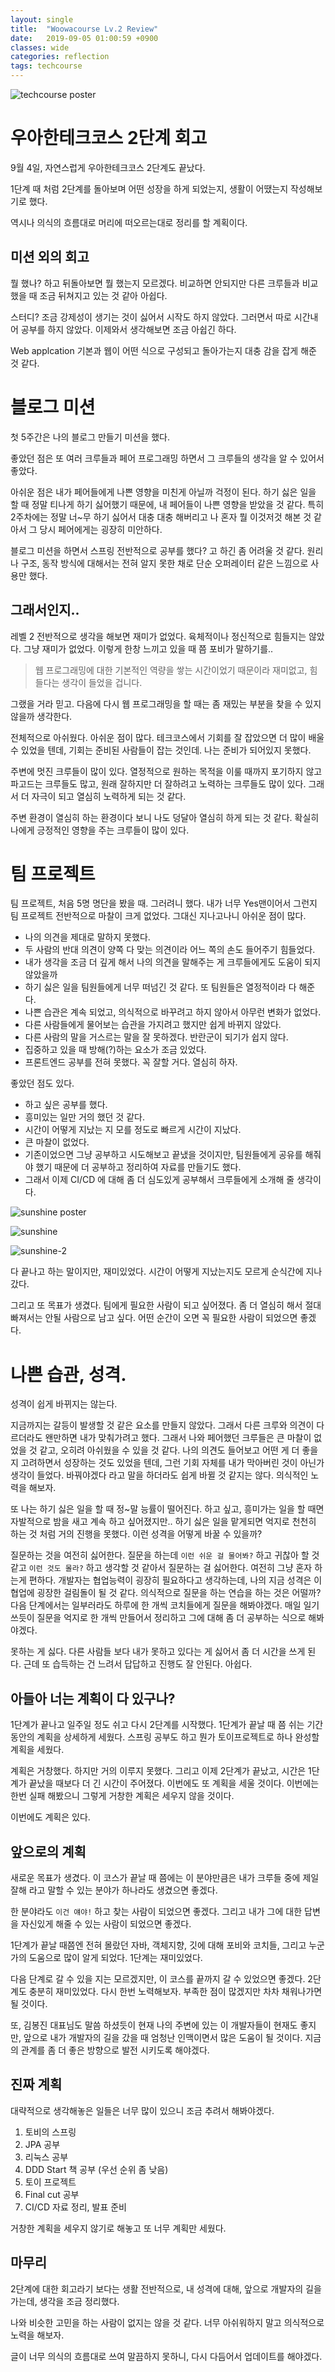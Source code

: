 ```yaml
---
layout: single
title:  "Woowacourse Lv.2 Review"
date:   2019-09-05 01:00:59 +0900
classes: wide
categories: reflection
tags: techcourse
---
```


![techcourse poster](/assets/img/reflection/techcourse_poster.jpeg)

# 우아한테크코스 2단계 회고

9월 4일, 자연스럽게 우아한테크코스 2단계도 끝났다.

1단계 때 처럼 2단계를 돌아보며 어떤 성장을 하게 되었는지, 생활이 어땠는지 작성해보기로 했다.

역시나 의식의 흐름대로 머리에 떠오르는대로 정리를 할 계획이다.

## 미션 외의 회고

뭘 했나? 하고 뒤돌아보면 뭘 했는지 모르겠다. 비교하면 안되지만 다른 크루들과 비교했을 때 조금 뒤쳐지고 있는 것 같아 아쉽다.

스터디? 조금 강제성이 생기는 것이 싫어서 시작도 하지 않았다. 그러면서 따로 시간내어 공부를 하지 않았다. 이제와서 생각해보면 조금 아쉽긴 하다.

Web applcation 기본과 웹이 어떤 식으로 구성되고 돌아가는지 대충 감을 잡게 해준 것 같다.

# 블로그 미션

첫 5주간은 나의 블로그 만들기 미션을 했다. 

좋았던 점은 또 여러 크루들과 페어 프로그래밍 하면서 그 크루들의 생각을 알 수 있어서 좋았다. 

아쉬운 점은 내가 페어들에게 나쁜 영향을 미친게 아닐까 걱정이 된다. 하기 싫은 일을 할 때 정말 티나게 하기 싫어했기 때문에, 내 페어들이 나쁜 영향을 받았을 것 같다. 특히 2주차에는 정말 너~무 하기 싫어서 대충 대충 해버리고 나 혼자 뭘 이것저것 해본 것 같아서 그 당시 페어에게는 굉장히 미안하다.

블로그 미션을 하면서 스프링 전반적으로 공부를 했다? 고 하긴 좀 어려울 것 같다. 원리나 구조, 동작 방식에 대해서는 전혀 알지 못한 채로 단순 오퍼레이터 같은 느낌으로 사용만 했다. 

## 그래서인지..

레벨 2 전반적으로 생각을 해보면 재미가 없었다. 육체적이나 정신적으로 힘들지는 않았다. 그냥 재미가 없었다. 이렇게 한창 느끼고 있을 때 쯤 포비가 말하기를..

> 웹 프로그래밍에 대한 기본적인 역량을 쌓는 시간이었기 때문이라 재미없고, 힘들다는 생각이 들었을 겁니다.

그랬을 거라 믿고. 다음에 다시 웹 프로그래밍을 할 때는 좀 재밌는 부분을 찾을 수 있지 않을까 생각한다.

전체적으로 아쉬웠다. 아쉬운 점이 많다. 테크코스에서 기회를 잘 잡았으면 더 많이 배울 수 있었을 텐데, 기회는 준비된 사람들이 잡는 것인데. 나는 준비가 되어있지 못했다.

주변에 멋진 크루들이 많이 있다. 열정적으로 원하는 목적을 이룰 때까지 포기하지 않고 파고드는 크루들도 많고, 원래 잘하지만 더 잘하려고 노력하는 크루들도 많이 있다. 그래서 더 자극이 되고 열심히 노력하게 되는 것 같다. 

주변 환경이 열심히 하는 환경이다 보니 나도 덩달아 열심히 하게 되는 것 같다. 확실히 나에게 긍정적인 영향을 주는 크루들이 많이 있다.

# 팀 프로젝트

팀 프로젝트, 처음 5명 명단을 봤을 때. 그러려니 했다. 내가 너무 Yes맨이어서 그런지 팀 프로젝트 전반적으로 마찰이 크게 없었다. 그대신 지나고나니 아쉬운 점이 많다. 

- 나의 의견을 제대로 말하지 못했다.
- 두 사람의 반대 의견이 양쪽 다 맞는 의견이라 어느 쪽의 손도 들어주기 힘들었다.
- 내가 생각을 조금 더 깊게 해서 나의 의견을 말해주는 게 크루들에게도 도움이 되지 않았을까
- 하기 싫은 일을 팀원들에게 너무 떠넘긴 것 같다. 또 팀원들은 열정적이라 다 해준다.
- 나쁜 습관은 계속 되었고, 의식적으로 바꾸려고 하지 않아서 아무런 변화가 없었다.
- 다른 사람들에게 물어보는 습관을 가지려고 했지만 쉽게 바뀌지 않았다.
- 다른 사람의 말을 거스르는 말을 잘 못하겠다. 반란군이 되기가 쉽지 않다.
- 집중하고 있을 때 방해(?)하는 요소가 조금 있었다. 
- 프론트엔드 공부를 전혀 못했다. 꼭 잘할 거다. 열심히 하자.

좋았던 점도 있다.
- 하고 싶은 공부를 했다.
- 흥미있는 일만 거의 했던 것 같다.
- 시간이 어떻게 지났는 지 모를 정도로 빠르게 시간이 지났다.
- 큰 마찰이 없었다.
- 기존이었으면 그냥 공부하고 시도해보고 끝냈을 것이지만, 팀원들에게 공유를 해줘야 했기 때문에 더 공부하고 정리하여 자료를 만들기도 했다.
- 그래서 이제 CI/CD 에 대해 좀 더 심도있게 공부해서 크루들에게 소개해 줄 생각이다.

![sunshine poster](/assets/img/reflection/sunshine_poster.jpg)

![sunshine](/assets/img/reflection/sunshine.jpg)

![sunshine-2](/assets/img/reflection/sunshine2.jpg)

다 끝나고 하는 말이지만, 재미있었다. 시간이 어떻게 지났는지도 모르게 순식간에 지나갔다. 

그리고 또 목표가 생겼다. 팀에게 필요한 사람이 되고 싶어졌다. 좀 더 열심히 해서 절대 빠져서는 안될 사람으로 남고 싶다. 어떤 순간이 오면 꼭 필요한 사람이 되었으면 좋겠다.

# 나쁜 습관, 성격.
성격이 쉽게 바뀌지는 않는다. 

지금까지는 갈등이 발생할 것 같은 요소를 만들지 않았다. 그래서 다른 크루와 의견이 다르더라도 왠만하면 내가 맞춰가려고 했다. 그래서 나와 페어했던 크루들은 큰 마찰이 없었을 것 같고, 오히려 아쉬웠을 수 있을 것 같다. 나의 의견도 들어보고 어떤 게 더 좋을 지 고려하면서 성장하는 것도 있었을 텐데, 그런 기회 자체를 내가 막아버린 것이 아닌가 생각이 들었다. 바꿔야겠다 라고 말을 하더라도 쉽게 바뀔 것 같지는 않다. 의식적인 노력을 해보자.

또 나는 하기 싫은 일을 할 때 정~말 능률이 떨어진다. 하고 싶고, 흥미가는 일을 할 때면 자발적으로 밤을 새고 계속 하고 싶어졌지만.. 하기 싫은 일을 맡게되면 억지로 천천히 하는 것 처럼 거의 진행을 못했다. 이런 성격을 어떻게 바꿀 수 있을까? 

질문하는 것을 여전히 싫어한다. 질문을 하는데 `이런 쉬운 걸 물어봐?` 하고 귀찮아 할 것 같고 `이런 것도 몰라?` 하고 생각할 것 같아서 질문하는 걸 싫어한다. 여전히 그냥 혼자 하는게 편하다. 개발자는 협업능력이 굉장히 필요하다고 생각하는데, 나의 지금 성격은 이 협업에 굉장한 걸림돌이 될 것 같다. 의식적으로 질문을 하는 연습을 하는 것은 어떨까? 다음 단계에서는 일부러라도 하루에 한 개씩 코치들에게 질문을 해봐야겠다. 매일 일기 쓰듯이 질문을 억지로 한 개씩 만들어서 정리하고 그에 대해 좀 더 공부하는 식으로 해봐야겠다.

못하는 게 싫다. 다른 사람들 보다 내가 못하고 있다는 게 싫어서 좀 더 시간을 쓰게 된다. 근데 또 습득하는 건 느려서 답답하고 진행도 잘 안된다. 아쉽다.

## 아들아 너는 계획이 다 있구나?

1단계가 끝나고 일주일 정도 쉬고 다시 2단계를 시작했다. 1단계가 끝날 때 쯤 쉬는 기간 동안의 계획을 상세하게 세웠다. 스프링 공부도 하고 뭔가 토이프로젝트로 하나 완성할 계획을 세웠다. 

계획은 거창했다. 하지만 거의 이루지 못했다. 그리고 이제 2단계가 끝났고, 시간은 1단계가 끝났을 때보다 더 긴 시간이 주어졌다. 이번에도 또 계획을 세울 것이다. 이번에는 한번 실패 해봤으니 그렇게 거창한 계획은 세우지 않을 것이다.

이번에도 계획은 있다.

## 앞으로의 계획

새로운 목표가 생겼다. 이 코스가 끝날 때 쯤에는 이 분야만큼은 내가 크루들 중에 제일 잘해 라고 말할 수 있는 분야가 하나라도 생겼으면 좋겠다. 

한 분야라도 `이건 얘야!` 하고 찾는 사람이 되었으면 좋겠다. 그리고 내가 그에 대한 답변을 자신있게 해줄 수 있는 사람이 되었으면 좋겠다.

1단계가 끝날 때쯤엔 전혀 몰랐던 자바, 객체지향, 깃에 대해 포비와 코치들, 그리고 누군가의 도움으로 많이 알게 되었다. 1단계는 재미있었다. 

다음 단계로 갈 수 있을 지는 모르겠지만, 이 코스를 끝까지 갈 수 있었으면 좋겠다. 2단계도 충분히 재미있었다. 다시 한번 노력해보자. 부족한 점이 많겠지만 차차 채워나가면 될 것이다.

또, 김봉진 대표님도 말씀 하셨듯이 현재 나의 주변에 있는 이 개발자들이 현재도 좋지만, 앞으로 내가 개발자의 길을 갔을 때 엄청난 인맥이면서 많은 도움이 될 것이다. 지금의 관계를 좀 더 좋은 방향으로 발전 시키도록 해야겠다.

## 진짜 계획

대략적으로 생각해놓은 일들은 너무 많이 있으니 조금 추려서 해봐야겠다.

1. 토비의 스프링
2. JPA 공부
3. 리눅스 공부
4. DDD Start 책 공부 (우선 순위 좀 낮음)
5. 토이 프로젝트
6. Final cut 공부
7. CI/CD 자료 정리, 발표 준비

거창한 계획을 세우지 않기로 해놓고 또 너무 계획만 세웠다.

## 마무리

2단계에 대한 회고라기 보다는 생활 전반적으로, 내 성격에 대해, 앞으로 개발자의 길을 가는데, 생각을 조금 정리했다. 

나와 비슷한 고민을 하는 사람이 없지는 않을 것 같다. 너무 아쉬워하지 말고 의식적으로 노력을 해보자.

글이 너무 의식의 흐름대로 쓰여 말끔하지 못하니, 다시 다듬어서 업데이트를 해야겠다.